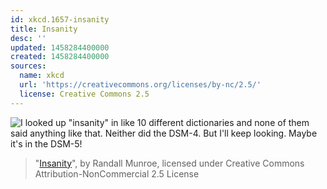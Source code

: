 ```yaml
---
id: xkcd.1657-insanity
title: Insanity
desc: ''
updated: 1458284400000
created: 1458284400000
sources:
  name: xkcd
  url: 'https://creativecommons.org/licenses/by-nc/2.5/'
  license: Creative Commons 2.5
---
```

![I looked up "insanity" in like 10 different dictionaries and none of them said anything like that. Neither did the DSM-4. But I'll keep looking. Maybe it's in the DSM-5!](https://imgs.xkcd.com/comics/insanity.png)
> "[Insanity](https://xkcd.com/1657/)", by Randall Munroe, licensed under Creative Commons Attribution-NonCommercial 2.5 License

